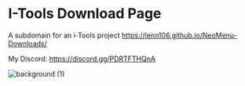 # I-Tools Download Page
A subdomain for an i-Tools project
https://lenn106.github.io/NeoMenu-Downloads/


My Discord: https://discord.gg/PDRTFTHQnA


![background (1)](https://user-images.githubusercontent.com/70281701/236598643-c78e8f31-233e-40c5-a2c3-fe0398d5ec32.png)
